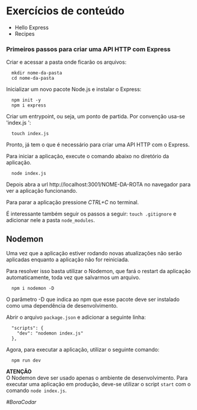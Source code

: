 # Exercícios de conteúdo

- Hello Express
- Recipes

### Primeiros passos para criar uma API HTTP com Express
Criar e acessar a pasta onde ficarão os arquivos:
```
  mkdir nome-da-pasta
  cd nome-da-pasta
```

Inicializar um novo pacote Node.js e instalar o Express:
```
  npm init -y
  npm i express
```

Criar um entrypoint, ou seja, um ponto de partida. Por convenção usa-se 'index.js ':
```
  touch index.js
```

Pronto, já tem o que é necessário para criar uma API HTTP com o Express. 

Para iniciar a aplicação, execute o comando abaixo no diretório da aplicação.
```
  node index.js
```

Depois abra a url http://localhost:3001/NOME-DA-ROTA no navegador para ver a aplicação funcionando.

Para parar a aplicação pressione *CTRL+C* no terminal.

É interessante também seguir os passos a seguir: ```touch .gitignore``` e adicionar nele a pasta ```node_modules```.

## Nodemon
Uma vez que a aplicação estiver rodando novas atualizações não serão aplicadas enquanto a aplicação não for reiniciada. 

Para resolver isso basta utilizar o Nodemon, que fará o restart da aplicação automaticamente, toda vez que salvarmos um arquivo.

```
  npm i nodemon -D
```
O parâmetro -D que indica ao npm que esse pacote deve ser instalado como uma dependência de desenvolvimento.

Abrir o arquivo ```package.json``` e adicionar a seguinte linha:
```
  "scripts": {
    "dev": "nodemon index.js"
  },
```
Agora, para executar a aplicação, utilizar o seguinte comando:
```
  npm run dev
```

**ATENÇÃO**  
O Nodemon deve ser usado apenas o ambiente de desenvolvimento. Para executar uma aplicação em produção, deve-se utilizar o script ```start``` com o comando ```node index.js```.


*#BoraCodar*